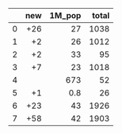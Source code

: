 |    |   new |   1M_pop |   total |
|---:|------:|---------:|--------:|
|  0 |   +26 |     27   |    1038 |
|  1 |    +2 |     26   |    1012 |
|  2 |    +2 |     33   |      95 |
|  3 |    +7 |     23   |    1018 |
|  4 |       |    673   |      52 |
|  5 |    +1 |      0.8 |      26 |
|  6 |   +23 |     43   |    1926 |
|  7 |   +58 |     42   |    1903 |